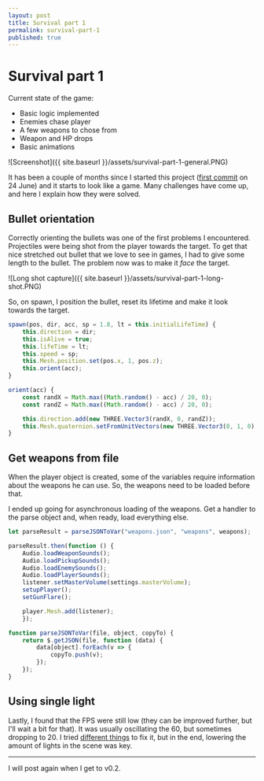 ```yaml
---
layout: post
title: Survival part 1
permalink: survival-part-1
published: true
---
```


# Survival part 1

Current state of the game:

- Basic logic implemented
- Enemies chase player
- A few weapons to chose from
- Weapon and HP drops
- Basic animations

![Screenshot]({{ site.baseurl }}/assets/survival-part-1-general.PNG)

It has been a couple of months since I started this project ([first commit](https://github.com/JuanFerrer/Survival/commit/8e5d3ae9d85b8d5306ec87a62c251ddb7351c585) on 24 June) and it starts to look like a game. Many challenges have come up, and here I explain how they were solved.

## Bullet orientation

Correctly orienting the bullets was one of the first problems I encountered. Projectiles were being shot from the player towards the target. To get that nice stretched out bullet that we love to see in games, I had to give some length to the bullet. The problem now was to make it *face* the target.

![Long shot capture]({{ site.baseurl }}/assets/survival-part-1-long-shot.PNG)

So, on spawn, I position the bullet, reset its lifetime and make it look towards the target.

``` js
spawn(pos, dir, acc, sp = 1.8, lt = this.initialLifeTime) {
	this.direction = dir;
	this.isAlive = true;
	this.lifeTime = lt;
	this.speed = sp;
	this.Mesh.position.set(pos.x, 1, pos.z);
	this.orient(acc);
}
```

``` js
orient(acc) {
	const randX = Math.max((Math.random() - acc) / 20, 0);
	const randZ = Math.max((Math.random() - acc) / 20, 0);

	this.direction.add(new THREE.Vector3(randX, 0, randZ));
	this.Mesh.quaternion.setFromUnitVectors(new THREE.Vector3(0, 1, 0), this.direction.normalize());
}
```

## Get weapons from file

When the player object is created, some of the variables require information about the weapons he can use. So, the weapons need to be loaded before that.

I ended up going for asynchronous loading of the weapons. Get a handler to the parse object and, when ready, load everything else.

``` js
let parseResult = parseJSONToVar("weapons.json", "weapons", weapons);

parseResult.then(function () {
	Audio.loadWeaponSounds();
	Audio.loadPickupSounds();
	Audio.loadEnemySounds();
	Audio.loadPlayerSounds();
	listener.setMasterVolume(settings.masterVolume);
	setupPlayer();
	setGunFlare();

	player.Mesh.add(listener);
	});
```

``` js
function parseJSONToVar(file, object, copyTo) {
	return $.getJSON(file, function (data) {
		data[object].forEach(v => {
			copyTo.push(v);
		});
	});
}
```

## Using single light

Lastly, I found that the FPS were still low (they can be improved further, but I'll wait a bit for that). It was usually oscillating the 60, but sometimes dropping to 20. I tried [different things](http://learningthreejs.com/blog/2011/09/16/performance-caching-material/) to fix it, but in the end, lowering the amount of lights in the scene was key.

---

I will post again when I get to v0.2.






